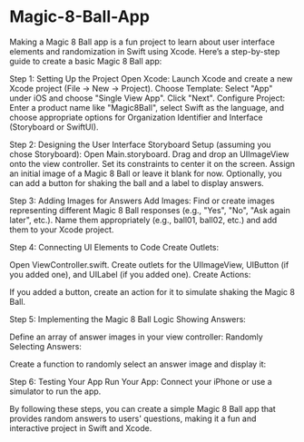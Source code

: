 # Magic-8-Ball-App

Making a Magic 8 Ball app is a fun project to learn about user interface elements and randomization in Swift using Xcode. Here’s a step-by-step guide to create a basic Magic 8 Ball app:

Step 1: Setting Up the Project
Open Xcode: Launch Xcode and create a new Xcode project (File -> New -> Project).
Choose Template: Select "App" under iOS and choose "Single View App". Click "Next".
Configure Project: Enter a product name like "Magic8Ball", select Swift as the language, and choose appropriate options for Organization Identifier and Interface (Storyboard or SwiftUI).

Step 2: Designing the User Interface
Storyboard Setup (assuming you chose Storyboard):
Open Main.storyboard.
Drag and drop an UIImageView onto the view controller.
Set its constraints to center it on the screen.
Assign an initial image of a Magic 8 Ball or leave it blank for now.
Optionally, you can add a button for shaking the ball and a label to display answers.

Step 3: Adding Images for Answers
Add Images:
Find or create images representing different Magic 8 Ball responses (e.g., "Yes", "No", "Ask again later", etc.).
Name them appropriately (e.g., ball01, ball02, etc.) and add them to your Xcode project.

Step 4: Connecting UI Elements to Code
Create Outlets:

Open ViewController.swift.
Create outlets for the UIImageView, UIButton (if you added one), and UILabel (if you added one).
Create Actions:

If you added a button, create an action for it to simulate shaking the Magic 8 Ball.

Step 5: Implementing the Magic 8 Ball Logic
Showing Answers:

Define an array of answer images in your view controller:
Randomly Selecting Answers:

Create a function to randomly select an answer image and display it:

Step 6: Testing Your App
Run Your App:
Connect your iPhone or use a simulator to run the app.

By following these steps, you can create a simple Magic 8 Ball app that provides random answers to users' questions, making it a fun and interactive project in Swift and Xcode.
